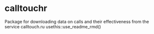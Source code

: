 # calltouchr
 Package for downloading data on calls and their effectiveness from the service calltouch.ru
 usethis::use_readme_rmd()
